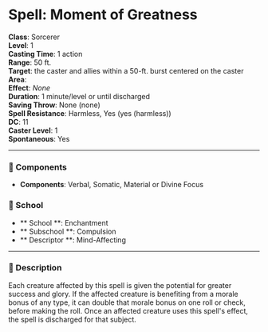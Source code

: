 
# Spell: Moment of Greatness
**Class**: Sorcerer  
**Level**: 1  
**Casting Time**: 1 action  
**Range**: 50 ft.  
**Target**: the caster and allies within a 50-ft. burst centered on the caster  
**Area**:   
**Effect**: _None_  
**Duration**: 1 minute/level or until discharged  
**Saving Throw**: None (none)  
**Spell Resistance**: Harmless, Yes (yes (harmless))  
**DC**: 11  
**Caster Level**: 1  
**Spontaneous**: Yes

---

### 🔮 Components
- **Components**: Verbal, Somatic, Material or Divine Focus

### 🏫 School
- ** School **: Enchantment
- ** Subschool **: Compulsion
- ** Descriptor **: Mind-Affecting
---

### 📜 Description
Each creature affected by this spell is given the potential for greater success and glory. If the affected creature is benefiting from a morale bonus of any type, it can double that morale bonus on one roll or check, before making the roll. Once an affected creature uses this spell's effect, the spell is discharged for that subject.
